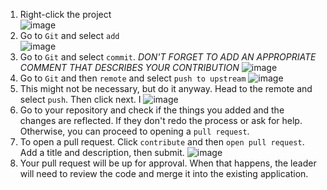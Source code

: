 1. Right-click the project </br>
![image](https://github.com/user-attachments/assets/d73d7d8d-7ba2-4f74-9641-12d80bdcfa5c)
2. Go to `Git` and select `add`</br>
![image](https://github.com/user-attachments/assets/3273c87d-3a53-49a6-baca-0bf98bfd34ba)
3. Go to `Git` and select `commit`. 
*DON'T FORGET TO ADD AN APPROPRIATE COMMENT THAT DESCRIBES YOUR CONTRIBUTION*
![image](https://github.com/user-attachments/assets/5374ec0c-f721-4904-aefd-4e4f844c49ce)
4. Go to `Git` and then `remote` and select `push to upstream`
![image](https://github.com/user-attachments/assets/b95ae97f-9d57-4bce-bee6-1dc281ce8073)
5. This might not be necessary, but do it anyway. Head to the remote and select `push`. Then click next. I
![image](https://github.com/user-attachments/assets/ec7ddeda-2ad2-4780-b1d8-dc355771da78)
6. Go to your repository and check if the things you added and the changes are reflected. If they don't redo the process or ask for help. Otherwise, you can proceed to opening a `pull request`.
7. To open a pull request. Click `contribute` and then `open pull request`. Add a title and description, then submit.
![image](https://github.com/user-attachments/assets/d05a60b0-3306-4a44-87aa-fdf80648f034)
8. Your pull request will be up for approval. When that happens, the leader will need to review the code and merge it into the existing application.

